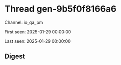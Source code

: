 # Thread gen-9b5f0f8166a6
Channel: io_qa_pm

First seen: 2025-01-29 00:00:00

Last seen: 2025-01-29 00:00:00

## Digest


